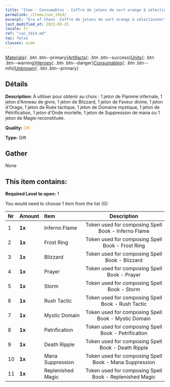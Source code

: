 ```yaml
---
title: "Item - Consumables - Coffre de jetons de sort orange à sélectionner"
permalink: /Items/con_1914/
excerpt: "Era of Chaos  Coffre de jetons de sort orange à sélectionner"
last_modified_at: 2021-03-25
locale: fr
ref: "con_1914.md"
toc: false
classes: wide
---
```

 [Materials](/fr/Items/){: .btn .btn--primary}[Artifacts](/fr/Items/Artifacts/){: .btn .btn--success}[Units](/fr/Items/Units/){: .btn .btn--warning}[Heroes](/fr/Items/Heroes/){: .btn .btn--danger}[Consumables](/fr/Items/Consumables/){: .btn .btn--info}[Unknown](/fr/Items/Unknown/){: .btn .btn--primary}

## Détails
 **Description:** À utiliser pour obtenir au choix : 1 jeton de Flamme infernale, 1 jeton d'Anneau de givre, 1 jeton de Blizzard, 1 jeton de Faveur divine, 1 jeton d'Orage, 1 jeton de Ruée tactique, 1 jeton de Domaine mystique, 1 jeton de Pétrification, 1 jeton d'Onde mortelle, 1 jeton de Suppression de mana ou 1 jeton de Magie reconstituée.

 **Quality:** <span style="color: #FF8C00">OK</span>

 **Type:** Gift

## Gather

  None

## This item contains:

 **Required Level to open:** 1

 You would need to choose 1 item from the list (0):

  | Nr | Amount |     Item    | Description |
  |:---|:-------|:------------|:-----------:|
  | 1 |  **1x** | Inferno Flame | Token used for composing Spell Book - Inferno Flame  | 
  | 2 |  **1x** | Frost Ring | Token used for composing Spell Book - Frost Ring  | 
  | 3 |  **1x** | Blizzard | Token used for composing Spell Book - Blizzard  | 
  | 4 |  **1x** | Prayer | Token used for composing Spell Book - Prayer  | 
  | 5 |  **1x** | Storm | Token used for composing Spell Book - Storm  | 
  | 6 |  **1x** | Rush Tactic | Token used for composing Spell Book - Rush Tactic  | 
  | 7 |  **1x** | Mystic Domain | Token used for composing Spell Book - Mystic Domain  | 
  | 8 |  **1x** | Petrification | Token used for composing Spell Book - Petrification  | 
  | 9 |  **1x** | Death Ripple | Token used for composing Spell Book - Death Ripple  | 
  | 10 |  **1x** | Mana Suppression | Token used for composing Spell Book - Mana Suppression  | 
  | 11 |  **1x** | Replenished Magic | Token used for composing Spell Book - Replenished Magic  | 
